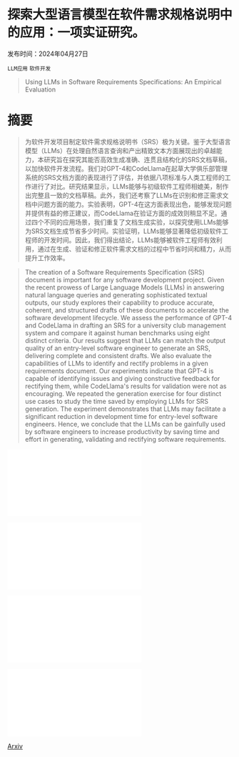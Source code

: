 # 探索大型语言模型在软件需求规格说明中的应用：一项实证研究。

发布时间：2024年04月27日

`LLM应用` `软件开发`

> Using LLMs in Software Requirements Specifications: An Empirical Evaluation

# 摘要

> 为软件开发项目制定软件需求规格说明书（SRS）极为关键。鉴于大型语言模型（LLMs）在处理自然语言查询和产出精致文本方面展现出的卓越能力，本研究旨在探究其能否高效生成准确、连贯且结构化的SRS文档草稿，以加快软件开发流程。我们对GPT-4和CodeLlama在起草大学俱乐部管理系统的SRS文档方面的表现进行了评估，并依据八项标准与人类工程师的工作进行了对比。研究结果显示，LLMs能够与初级软件工程师相媲美，制作出完整且一致的文档草稿。此外，我们还考察了LLMs在识别和修正需求文档中问题方面的能力。实验表明，GPT-4在这方面表现出色，能够发现问题并提供有益的修正建议，而CodeLlama在验证方面的成效则稍显不足。通过四个不同的应用场景，我们重复了文档生成实验，以探究使用LLMs能够为SRS文档生成节省多少时间。实验证明，LLMs能够显著降低初级软件工程师的开发时间。因此，我们得出结论，LLMs能够被软件工程师有效利用，通过在生成、验证和修正软件需求文档的过程中节省时间和精力，从而提升工作效率。

> The creation of a Software Requirements Specification (SRS) document is important for any software development project. Given the recent prowess of Large Language Models (LLMs) in answering natural language queries and generating sophisticated textual outputs, our study explores their capability to produce accurate, coherent, and structured drafts of these documents to accelerate the software development lifecycle. We assess the performance of GPT-4 and CodeLlama in drafting an SRS for a university club management system and compare it against human benchmarks using eight distinct criteria. Our results suggest that LLMs can match the output quality of an entry-level software engineer to generate an SRS, delivering complete and consistent drafts. We also evaluate the capabilities of LLMs to identify and rectify problems in a given requirements document. Our experiments indicate that GPT-4 is capable of identifying issues and giving constructive feedback for rectifying them, while CodeLlama's results for validation were not as encouraging. We repeated the generation exercise for four distinct use cases to study the time saved by employing LLMs for SRS generation. The experiment demonstrates that LLMs may facilitate a significant reduction in development time for entry-level software engineers. Hence, we conclude that the LLMs can be gainfully used by software engineers to increase productivity by saving time and effort in generating, validating and rectifying software requirements.

![探索大型语言模型在软件需求规格说明中的应用：一项实证研究。](../../../paper_images/2404.17842/srs_template.pdf)

![探索大型语言模型在软件需求规格说明中的应用：一项实证研究。](../../../paper_images/2404.17842/overall.pdf)

![探索大型语言模型在软件需求规格说明中的应用：一项实证研究。](../../../paper_images/2404.17842/per_requirement.pdf)

![探索大型语言模型在软件需求规格说明中的应用：一项实证研究。](../../../paper_images/2404.17842/mean_avg_deviation_verification.pdf)

[Arxiv](https://arxiv.org/abs/2404.17842)